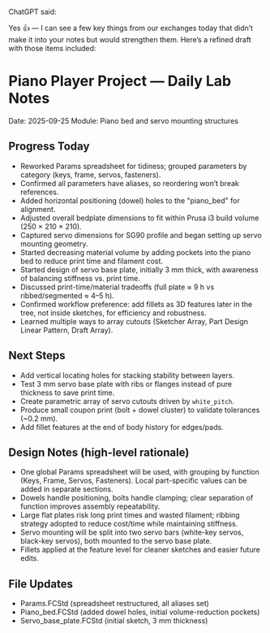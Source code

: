 ChatGPT said:

Yes 👍 — I can see a few key things from our exchanges today that didn’t make it into your notes but would strengthen them. Here’s a refined draft with those items included:

# Piano Player Project — Daily Lab Notes
Date: 2025-09-25
Module: Piano bed and servo mounting structures

## Progress Today
- Reworked Params spreadsheet for tidiness; grouped parameters by category (keys, frame, servos, fasteners).
- Confirmed all parameters have aliases, so reordering won’t break references.
- Added horizontal positioning (dowel) holes to the "piano_bed" for alignment.
- Adjusted overall bedplate dimensions to fit within Prusa i3 build volume (250 × 210 × 210).
- Captured servo dimensions for SG90 profile and began setting up servo mounting geometry.
- Started decreasing material volume by adding pockets into the piano bed to reduce print time and filament cost.
- Started design of servo base plate, initially 3 mm thick, with awareness of balancing stiffness vs. print time.
- Discussed print-time/material tradeoffs (full plate ≈ 9 h vs ribbed/segmented ≈ 4–5 h).
- Confirmed workflow preference: add fillets as 3D features later in the tree, not inside sketches, for efficiency and robustness.
- Learned multiple ways to array cutouts (Sketcher Array, Part Design Linear Pattern, Draft Array).

## Next Steps
- Add vertical locating holes for stacking stability between layers.
- Test 3 mm servo base plate with ribs or flanges instead of pure thickness to save print time.
- Create parametric array of servo cutouts driven by `white_pitch`.
- Produce small coupon print (bolt + dowel cluster) to validate tolerances (~0.2 mm).
- Add fillet features at the end of body history for edges/pads.

## Design Notes (high-level rationale)
- One global Params spreadsheet will be used, with grouping by function (Keys, Frame, Servos, Fasteners). Local part-specific values can be added in separate sections.
- Dowels handle positioning, bolts handle clamping; clear separation of function improves assembly repeatability.
- Large flat plates risk long print times and wasted filament; ribbing strategy adopted to reduce cost/time while maintaining stiffness.
- Servo mounting will be split into two servo bars (white-key servos, black-key servos), both mounted to the servo base plate.
- Fillets applied at the feature level for cleaner sketches and easier future edits.

## File Updates
- Params.FCStd (spreadsheet restructured, all aliases set)
- Piano_bed.FCStd (added dowel holes, initial volume-reduction pockets)
- Servo_base_plate.FCStd (initial sketch, 3 mm thickness)